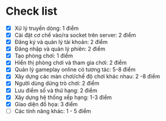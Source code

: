 # Check list

- [x] Xử lý truyền dòng: 1 điểm
- [x] Cài đặt cơ chế vào/ra socket trên server: 2 điểm
- [x] Đăng ký và quản lý tài khoản: 2 điểm
- [x] Đăng nhập và quản lý phiên: 2 điểm
- [x] Tạo phòng chơi: 1 điểm
- [x] Hiển thị phòng chơi và tham gia chơi: 2 điểm
- [x] Quản lý gameplay online có tương tác: 5-8 điểm
- [x] Xây dựng các màn chơi/chế độ chơi khác nhau: 2 -8 điểm
- [x] Người dùng dừng trò chơi: 2 điểm
- [x] Lưu điểm số và thứ hạng: 2 điểm
- [x] Xây dựng hệ thống xếp hạng: 1-3 điểm
- [x] Giao diện đồ họa: 3 điểm
- [ ] Các tính năng khác: 1 - 5 điểm
